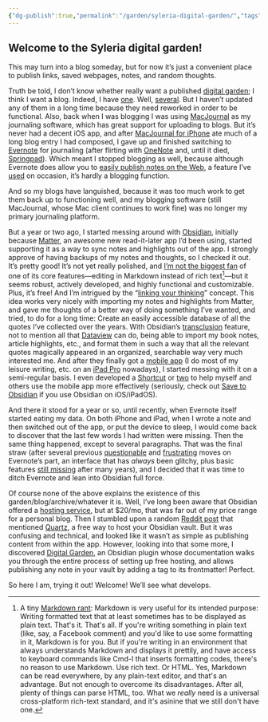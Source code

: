 ```yaml
---
{"dg-publish":true,"permalink":"/garden/syleria-digital-garden/","tags":["admin","gardenEntry"],"dgHomeLink":false,"dgPassFrontmatter":false,"dgShowBacklinks":false,"dgShowInlineTitle":true}
---
```



## Welcome to the Syleria digital garden!
This may turn into a blog someday, but for now it’s just a convenient place to publish links, saved webpages, notes, and random thoughts.

Truth be told, I don’t know whether really want a published [digital garden](https://jzhao.xyz/posts/networked-thought/); I think I want a blog. Indeed, I have [one](https://blog.syleria.net/). Well, [several](https://syleria.net). But I haven’t updated any of them in a long time because they need reworked in order to be functional. Also, back when I was blogging I was using [MacJournal](http://thoughts.blog.syleria.net/2005/01/me-blogging.html) as my journaling software, which has great support for uploading to blogs. But it’s never had a decent iOS app, and after [MacJournal for iPhone](https://apps.apple.com/us/app/macjournal-for-iphone/id357602069) ate much of a long blog entry I had composed, I gave up and finished switching to [Evernote](https://evernote.com/) for journaling (after flirting with [OneNote](https://www.onenote.com/) and, until it died, [Springpad](https://en.wikipedia.org/wiki/Springpad)). Which meant I stopped blogging as well, because although Evernote does allow you to [easily publish notes on the Web](https://help.evernote.com/hc/en-us/articles/360053591694-Share-a-note-via-public-link), a feature I’ve [used](https://www.evernote.com/shard/s120/sh/b83e35b8-075a-4ffe-93e3-522b78be31ed/5c12582ac5154d8d1d2760796bc56de0) on occasion, it’s hardly a blogging function.

And so my blogs have languished, because it was too much work to get them back up to functioning well, and my blogging software (still MacJournal, whose Mac client continues to work fine) was no longer my primary journaling platform.

But a year or two ago, I started messing around with [Obsidian](https://obsidian.md/), initially because [Matter](https://hq.getmatter.com/), an awesome new read-it-later app I’d been using, started supporting it as a way to sync notes and highlights out of the app. I strongly approve of having backups of my notes and thoughts, so I checked it out. It’s pretty good! It’s not yet really polished, and [I’m not the biggest fan](https://forum.obsidian.md/t/how-is-obsidian-more-than-a-wiki/2914/60?u=calion) of one of its core features—editing in Markdown instead of rich text[^1]—but it seems robust, actively developed, and highly functional and customizable. Plus, it’s free! And I’m intrigued by the “[linking your thinking](https://youtube.com/watch?v=_x54XJrECvk&feature=share)” concept. This idea works very nicely with importing my notes and highlights from Matter, and gave me thoughts of a better way of doing something I’ve wanted, and tried, to do for a long time: Create an easily accessible database of all the quotes I’ve collected over the years. With Obsidian’s [transclusion](https://help.obsidian.md/How+to/Link+to+blocks) feature, not to mention all that [Dataview](https://obsidian.md/plugins?id=dataview) can do, being able to import my book notes, article highlights, etc., and format them in such a way that all the relevant quotes magically appeared in an organized, searchable way very much interested me. And after they finally got a [mobile app](https://obsidian.md/mobile) (I do most of my leisure writing, etc. on an [iPad Pro](https://support.apple.com/kb/SP762) nowadays), I started messing with it on a semi-regular basis. I even developed a [Shortcut](https://routinehub.co/shortcut/11156/) or [two](https://routinehub.co/shortcut/12864/) to help myself and others use the mobile app more effectively (seriously, check out [Save to Obsidian](https://routinehub.co/shortcut/11156/) if you use Obsidian on iOS/iPadOS).

And there it stood for a year or so, until recently, when Evernote itself started eating my data. On both iPhone and iPad, when I wrote a note and then switched out of the app, or put the device to sleep, I would come back to discover that the last few words I had written were missing. Then the same thing happened, except to several paragraphs. That was the final straw (after several previous [questionable](https://discussion.evernote.com/forums/topic/131353-where-is-the-local-mac-data-stored-in-evernote-mac-version-1037-now1043/?do=findComment&comment=591359) and [frustrating](https://discussion.evernote.com/forums/topic/131263-bring-back-searching-notes-in-spotlight-search-on-the-homescreen-and-lockscreen/) moves on Evernote’s part, an interface that has *always* been glitchy, plus basic features [still missing](https://discussion.evernote.com/forums/topic/52260-mac-find-and-replace/) after many years), and I decided that it was time to ditch Evernote and lean into Obsidian full force.

Of course none of the above explains the existence of this garden/blog/archive/whatever it is. Well, I’ve long been aware that Obsidian offered a [hosting service](https://obsidian.md/publish), but at $20/mo, that was far out of my price range for a personal blog. Then I stumbled upon a random [Reddit post](https://www.reddit.com/r/ObsidianMD/comments/x4xd72/how_to_automate_putting_title_in_yaml_frontmatter/) that mentioned [Quartz](https://github.com/jackyzha0/quartz), a free way to host your Obsidian vault. But it was confusing and technical, and looked like it wasn’t as simple as publishing content from within the app. However, looking into that some more, I discovered [Digital Garden](https://obsidian.md/plugins?id=digitalgarden), an Obsidian plugin whose documentation walks you through the entire process of setting up free hosting, and allows publishing any note in your vault by adding a tag to its frontmatter! Perfect.

So here I am, trying it out! Welcome! We’ll see what develops.



[^1]: A tiny [Markdown rant](https://www.adamhyde.net/whats-wrong-with-markdown/): Markdown is very useful for its intended purpose: Writing formatted text that at least sometimes has to be displayed as plain text. That's it. That's all. If you're writing something in plain text (like, say, a Facebook comment) and you'd like to use some formatting in it, Markdown is for you. But if you're writing in an environment that always understands Markdown and displays it prettily, and have access to keyboard commands like Cmd-I that inserts formatting codes, there's no reason to use Markdown. Use rich text. Or HTML. Yes, Markdown can be read everywhere, by any plain-text editor, and that's an advantage. But not enough to overcome its disadvantages. After all, plenty of things can parse HTML, too. What we *really* need is a universal cross-platform rich-text standard, and it's asinine that we still don't have one. 
